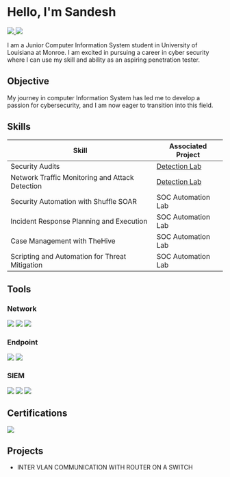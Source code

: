 # Hello, I'm Sandesh 
<a href="https://www.linkedin.com/in/sandesh-lama-tamang-521410262?lipi=urn%3Ali%3Apage%3Ad_flagship3_profile_view_base_contact_details%3BGnEmxI%2F%2BROum4PCLyPuaYQ%3D%3D">
  <img src="https://img.shields.io/badge/-LinkedIn-0072b1?&style=for-the-badge&logo=linkedin&logoColor=white" />
</a>
<a href="https://www.youtube.com/@sandeshlama8999">
  <img src="https://img.shields.io/badge/-YouTube-FF0000?&style=for-the-badge&logo=youtube&logoColor=white" />
</a>


I am a Junior Computer Information System student in University of Louisiana at Monroe. I am excited in pursuing a career in cyber security where I can use my skill and ability as an aspiring penetration tester.
## Objective



My journey in computer Information System has led me to develop a passion for cybersecurity, and I am now eager to transition into this field.
## Skills


| Skill                                         | Associated Project         |
|-----------------------------------------------|----------------------------|
| Security Audits         | <a href="https://google.com">Detection Lab</a>|
| Network Traffic Monitoring and Attack Detection | <a href="https://google.com">Detection Lab</a>|
| Security Automation with Shuffle SOAR         | SOC Automation Lab|
| Incident Response Planning and Execution      | SOC Automation Lab|
| Case Management with TheHive                  | SOC Automation Lab|
| Scripting and Automation for Threat Mitigation | SOC Automation Lab|

## Tools

### Network
<div>
    <img src="https://img.shields.io/badge/-Wireshark-1679A7?&style=for-the-badge&logo=Wireshark&logoColor=white" />
    <img src="https://img.shields.io/badge/-Suricata-EF3B2D?&style=for-the-badge&logo=Suricata&logoColor=white" />
    <img src="https://img.shields.io/badge/-Zeek-777BB4?&style=for-the-badge&logo=Zeek&logoColor=white" />
</div>

### Endpoint
<div>
    <img src="https://img.shields.io/badge/-Microsoft_Defender_for_Endpoint-00A4EF?&style=for-the-badge&logo=Microsoft&logoColor=white" />
    <img src="https://img.shields.io/badge/-Velociraptor-4B275F?&style=for-the-badge&logo=Velociraptor&logoColor=white" />
</div>

### SIEM
<div>
    <img src="https://img.shields.io/badge/-Microsoft_Sentinel-0078D4?&style=for-the-badge&logo=Microsoft&logoColor=white" />
    <img src="https://img.shields.io/badge/-Splunk-000000?&style=for-the-badge&logo=Splunk&logoColor=white" />
    <img src="https://img.shields.io/badge/-Elastic-005571?&style=for-the-badge&logo=Elastic&logoColor=white" />
</div>

## Certifications
<div>
<a href="https://coursera.org/share/d3b6f19a0d7d282b9e86b039f5a6c485">
  <img src="https://img.shields.io/badge/-Google%20Cybersecurity-4285F4?&style=for-the-badge&logo=google&logoColor=white" />
</a>
  
</div>

## Projects
- INTER VLAN COMMUNICATION WITH ROUTER ON A SWITCH 
